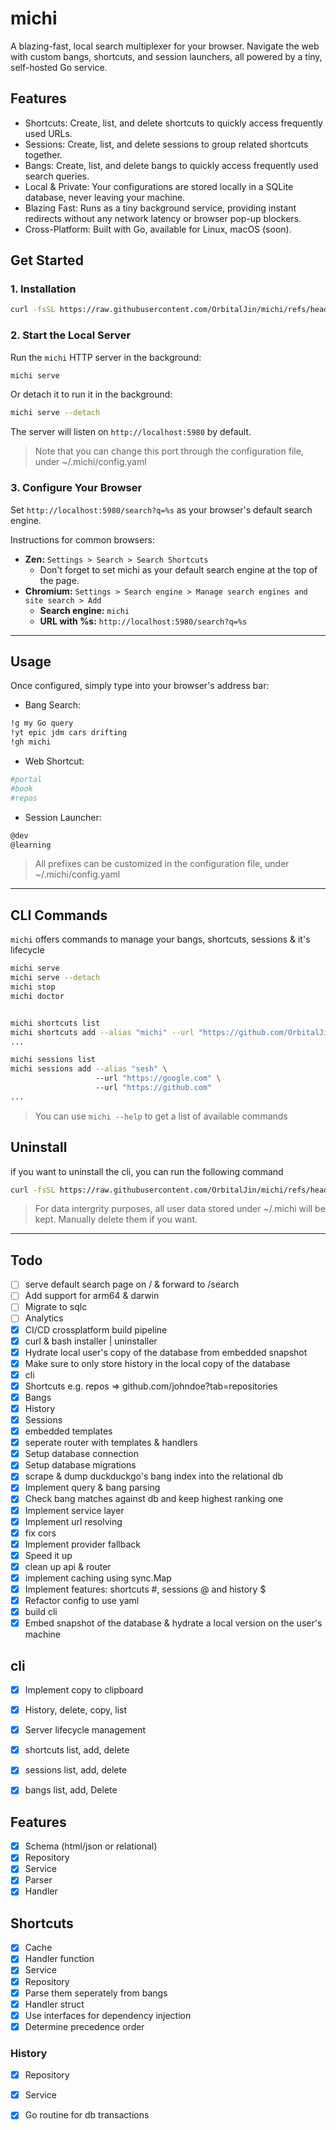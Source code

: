 # michi

A blazing-fast, local search multiplexer for your browser. Navigate the web with custom bangs, shortcuts, and session launchers, all powered by a tiny, self-hosted Go service.

## Features
- Shortcuts: Create, list, and delete shortcuts to quickly access frequently used URLs.
- Sessions: Create, list, and delete sessions to group related shortcuts together.
- Bangs: Create, list, and delete bangs to quickly access frequently used search queries.
- Local & Private: Your configurations are stored locally in a SQLite database, never leaving your machine.
- Blazing Fast: Runs as a tiny background service, providing instant redirects without any network latency or browser pop-up blockers.
- Cross-Platform: Built with Go, available for Linux, macOS (soon).

## Get Started

### 1. Installation

```bash
curl -fsSL https://raw.githubusercontent.com/OrbitalJin/michi/refs/heads/main/install.sh | bash
```

### 2. Start the Local Server

Run the `michi` HTTP server in the background:

```bash
michi serve
```

Or detach it to run it in the background:

```bash
michi serve --detach
```

The server will listen on `http://localhost:5980` by default.

> Note that you can change this port through the configuration file, under ~/.michi/config.yaml

### 3. Configure Your Browser

Set `http://localhost:5980/search?q=%s` as your browser's default search engine.

Instructions for common browsers:
*   **Zen:** `Settings > Search > Search Shortcuts`
    *  Don't forget to set michi as your default search engine at the top of the page. 
*   **Chromium:** `Settings > Search engine > Manage search engines and site search > Add`
    *   **Search engine:** `michi`
    *   **URL with %s:** `http://localhost:5980/search?q=%s`
---

## Usage

Once configured, simply type into your browser's address bar:

- Bang Search:
```bash
!g my Go query
!yt epic jdm cars drifting
!gh michi
```

- Web Shortcut:
```bash 
#portal
#book
#repos
```

- Session Launcher:
```bash
@dev 
@learning
```

> All prefixes can be customized in the configuration file, under ~/.michi/config.yaml
---

## CLI Commands

`michi` offers commands to manage your bangs, shortcuts, sessions & it's lifecycle

```bash
michi serve
michi serve --detach
michi stop
michi doctor


michi shortcuts list 
michi shortcuts add --alias "michi" --url "https://github.com/OrbitalJin/michi"
...

michi sessions list 
michi sessions add --alias "sesh" \ 
                   --url "https://google.com" \ 
                   --url "https://github.com" 
...
```
> You can use `michi --help` to get a list of available commands

## Uninstall

if you want to uninstall the cli, you can run the following command

```bash
curl -fsSL https://raw.githubusercontent.com/OrbitalJin/michi/refs/heads/main/uninstall.sh | bash
```

> For data intergrity purposes, all user data stored under ~/.michi will be kept. Manually delete them if you want.

---

## Todo
- [ ] serve default search page on / & forward to /search
- [ ] Add support for arm64 & darwin
- [ ] Migrate to sqlc
- [ ] Analytics
- [x] CI/CD crossplatform build pipeline
- [x] curl & bash installer | uninstaller
- [x] Hydrate local user's copy of the database from embedded snapshot
- [x] Make sure to only store history in the local copy of the database
- [x] cli
- [x] Shortcuts e.g. repos => github.com/johndoe?tab=repositories
- [x] Bangs
- [x] History
- [x] Sessions
- [x] embedded templates
- [x] seperate router with templates & handlers
- [x] Setup database connection
- [x] Setup database migrations
- [x] scrape & dump duckduckgo's bang index into the relational db
- [x] Implement query & bang parsing 
- [x] Check bang matches against db and keep highest ranking one 
- [x] Implement service layer 
- [x] Implement url resolving
- [x] fix cors
- [x] Implement provider fallback
- [x] Speed it up
- [x] clean up api & router
- [x] implement caching using sync.Map
- [x] Implement features: shortcuts #, sessions @ and history $
- [x] Refactor config to use yaml 
- [x] build cli
- [x] Embed snapshot of the database & hydrate a local version on the user's machine

## cli 
- [x] Implement copy to clipboard
- [x] History, delete, copy, list 
- [x] Server lifecycle management
- [x] shortcuts list, add, delete
- [x] sessions list, add, delete
- [x] bangs list, add, Delete


## Features 
- [x] Schema (html/json or relational)
- [x] Repository
- [x] Service
- [x] Parser
- [x] Handler

## Shortcuts
- [x] Cache
- [x] Handler function
- [x] Service
- [x] Repository
- [x] Parse them seperately from bangs
- [x] Handler struct
- [x] Use interfaces for dependency injection
- [x] Determine precedence order

### History
- [x] Repository
- [x] Service
- [x] Go routine for db transactions

